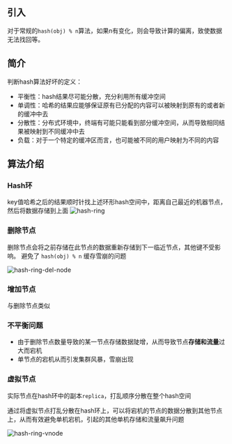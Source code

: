 ## 引入

对于常规的`hash(obj) % n`算法，如果n有变化，则会导致计算的偏离，致使数据无法找回等。

## 简介

判断hash算法好坏的定义：
- 平衡性：hash结果尽可能分散，充分利用所有缓冲空间
- 单调性：哈希的结果应能够保证原有已分配的内容可以被映射到原有的或者新的缓冲中去
- 分散性：分布式环境中，终端有可能只能看到部分缓冲空间，从而导致相同结果被映射到不同缓冲中去
- 负载：对于一个特定的缓冲区而言，也可能被不同的用户映射为不同的内容

## 算法介绍

 ### Hash环
 
 key值哈希之后的结果顺时针找上述环形hash空间中，距离自己最近的机器节点，然后将数据存储到上面
![hash-ring](https://pdai.tech/images/alg/alg-dist-hash-4.jpg)

### 删除节点

删除节点会将之前存储在此节点的数据重新存储到下一临近节点，其他键不受影响。
避免了 `hash(obj) % n` 缓存雪崩的问题

![hash-ring-del-node](https://pdai.tech/images/alg/alg-dist-hash-5.jpg)

### 增加节点

与删除节点类似

### 不平衡问题

- 由于删除节点数量导致的某一节点存储数据陡增，从而导致节点**存储和流量**过大而宕机
- 单节点的宕机从而引发集群风暴，雪崩出现

### 虚拟节点

实际节点在hash环中的副本`replica`，打乱顺序分散在整个hash空间

通过将虚拟节点打乱分散在hash环上，可以将宕机的节点的数据分散到其他节点上，从而有效避免单机宕机，引起的其他单机存储和流量飙升问题

![hash-ring-vnode](https://pdai.tech/images/alg/alg-dist-hash-9.png)
